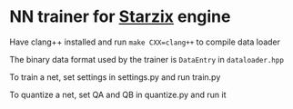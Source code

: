 # NN trainer for [Starzix](https://github.com/zzzzz151/Starzix) engine

Have clang++ installed and run `make CXX=clang++` to compile data loader

The binary data format used by the trainer is `DataEntry` in `dataloader.hpp`

To train a net, set settings in settings.py and run train.py

To quantize a net, set QA and QB in quantize.py and run it

